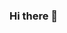 ### Hi there 👋

<!--
**turabpasha/turabpasha** is a ✨ _special_ ✨ repository because its `README.md` (this file) appears on your GitHub profile.

Here are some ideas to get you started:

- 🔭 I’m currently working on android, student
- 🌱 I’m currently learning C, C++, python
- 👯 I’m looking to collaborate on 
- 🤔 I’m looking for help with ...
- 💬 Ask me about iam student at pu
- 📫 How to reach me: turabpasha4@gmail.com
- 😄 Pronouns: he/him
- ⚡ Fun fact: iam good learner
